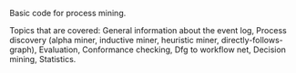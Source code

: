 Basic code for process mining.

Topics that are covered:
General information about the event log,
  Process discovery (alpha miner, inductive miner, heuristic miner, directly-follows-graph),
  Evaluation,
  Conformance checking,
  Dfg to workflow net,
  Decision mining,
  Statistics.
